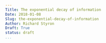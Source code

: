 ```yaml
---
Title: The exponential decay of information
Date: 2018-01-08
Slug: the-exponential-decay-of-information
Author: Richard Styron
Draft: True
status: draft
...
```



